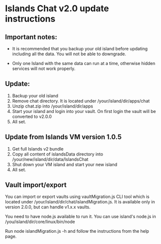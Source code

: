 # Islands Chat v2.0 update instructions

## Important notes:
- It is recommended that you backup your old island before updating including all
the data. You will not be able to downgrade.

- Only one Island with the same data can run at a time, otherwise hidden services will
  not work properly.

## Update:
1. Backup your old island
2. Remove chat directory. It is located under /your/island/dir/apps/chat
3. Unzip chat.zip into /your/island/dir/apps
4. Start your island and login into your vault. On first login the vault will be
   converted to v2.0.0
5. All set.

## Update from Islands VM version 1.0.5
1. Get full Islands v2 bundle 
2. Copy all content of islandsData directory into /your/new/island/dir/data/IslandsChat
3. Shut down your VM island and start your new island
4. All set.

## Vault import/export
You can import or export vaults using vaultMigration.js CLI tool which is located
under /your/island/dir/chat/islandMigration.js. It is available only in version
2.0.0, but can handle v1.x.x vaults.

You need to have node.js available to run it. You can use island's node.js in 
/you/island/dir/core/linux/bin/node

Run node islandMigration.js -h and follow the instructions from the help page.

